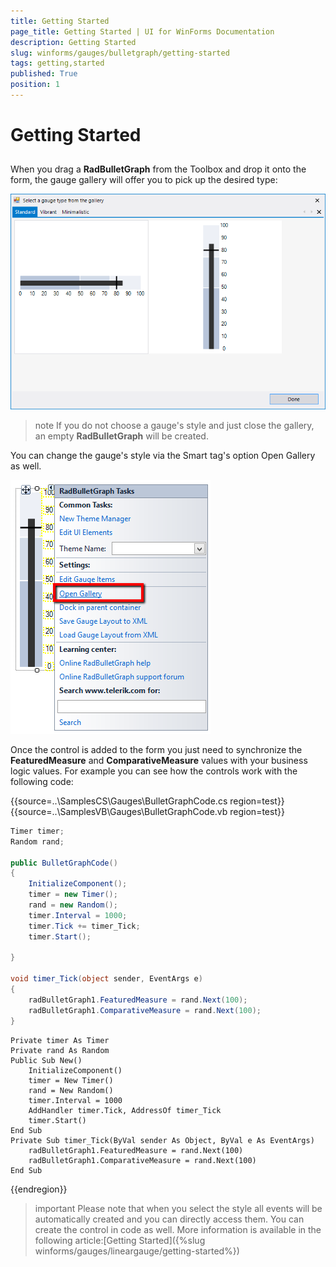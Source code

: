 ```yaml
---
title: Getting Started
page_title: Getting Started | UI for WinForms Documentation
description: Getting Started
slug: winforms/gauges/bulletgraph/getting-started
tags: getting,started
published: True
position: 1
---
```


# Getting Started



## 

When you drag a __RadBulletGraph__ from the Toolbox and drop it onto the form, the gauge gallery will offer you to pick up the desired type:
        
![bulletgraph-getting-started 001](images/bulletgraph-getting-started001.png)

>note If you do not choose a gauge's style and just close the gallery, an empty __RadBulletGraph__ will be created.
>


You can change the gauge's style via the Smart tag's option Open Gallery as well.
        
![bulletgraph-getting-started 002](images/bulletgraph-getting-started002.png)

Once the control is added to the form you just need to synchronize the __FeaturedMeasure__ and __ComparativeMeasure__ values with your business logic values. For example you can see how the controls work with the following code:          
        
{{source=..\SamplesCS\Gauges\BulletGraphCode.cs region=test}} 
{{source=..\SamplesVB\Gauges\BulletGraphCode.vb region=test}} 

````C#
Timer timer;
Random rand;
        
public BulletGraphCode()
{
    InitializeComponent();
    timer = new Timer();
    rand = new Random();
    timer.Interval = 1000;
    timer.Tick += timer_Tick;
    timer.Start();
        
}
     
void timer_Tick(object sender, EventArgs e)
{
    radBulletGraph1.FeaturedMeasure = rand.Next(100);
    radBulletGraph1.ComparativeMeasure = rand.Next(100);
}

````
````VB.NET
Private timer As Timer
Private rand As Random
Public Sub New()
    InitializeComponent()
    timer = New Timer()
    rand = New Random()
    timer.Interval = 1000
    AddHandler timer.Tick, AddressOf timer_Tick
    timer.Start()
End Sub
Private Sub timer_Tick(ByVal sender As Object, ByVal e As EventArgs)
    radBulletGraph1.FeaturedMeasure = rand.Next(100)
    radBulletGraph1.ComparativeMeasure = rand.Next(100)
End Sub

````

{{endregion}} 
 

>important Please note that when you select the style all events will be automatically created and you can directly access them. You can create the control in code as well. More information is available in the following article:[Getting Started]({%slug winforms/gauges/lineargauge/getting-started%})
>

